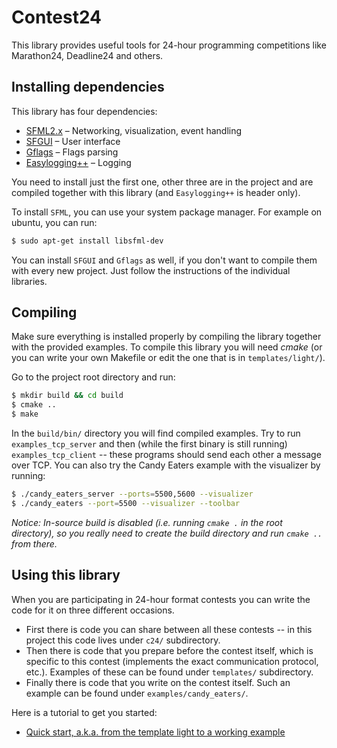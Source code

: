 # Contest24
This library provides useful tools for 24-hour programming competitions like
Marathon24, Deadline24 and others.

## Installing dependencies
This library has four dependencies:
* [SFML2.x](https://github.com/SFML/SFML) &ndash; Networking, visualization,
  event handling
* [SFGUI](https://github.com/TankOs/SFGUI) &ndash; User interface
* [Gflags](https://github.com/gflags/gflags) &ndash; Flags parsing
* [Easylogging++](https://github.com/easylogging/easyloggingpp) &ndash; Logging

You need to install just the first one, other three are in the project and are compiled together with this library (and `Easylogging++` is header only).

To install `SFML`, you can use your system package manager. For example on
ubuntu, you can run:
```bash
$ sudo apt-get install libsfml-dev
```

You can install `SFGUI` and `Gflags` as well, if you don't want to compile them with every new project. Just follow the instructions of the individual libraries.

## Compiling
Make sure everything is installed properly by compiling the library together
with the provided examples. To compile this library you will need *cmake*
(or you can write your own Makefile or edit the one that is in
`templates/light/`).

Go to the project root directory and run:
```bash
$ mkdir build && cd build
$ cmake ..
$ make
```

In the `build/bin/` directory you will find compiled examples. Try
to run `examples_tcp_server` and then (while the first binary is
still running) `examples_tcp_client` -- these programs should send
each other a message over TCP. You can also try the Candy Eaters example with
the visualizer by running:
```bash
$ ./candy_eaters_server --ports=5500,5600 --visualizer
$ ./candy_eaters --port=5500 --visualizer --toolbar
```

*Notice: In-source build is disabled (i.e. running `cmake .` in the
root directory), so you really need to create the build directory and run
`cmake ..` from there.*

## Using this library
When you are participating in 24-hour format contests you can write the code
for it on three different occasions.
* First there is code you can share between all these contests -- in this
  project this code lives under `c24/` subdirectory.
* Then there is code that you prepare before the contest itself, which is
  specific to this contest (implements the exact communication protocol, etc.).
  Examples of these can be found under `templates/` subdirectory.
* Finally there is code that you write on the contest itself. Such an example
  can be found under `examples/candy_eaters/`.

Here is a tutorial to get you started:
* [Quick start, a.k.a. from the template light to a working
  example](tutorials/QuickStart.md)
